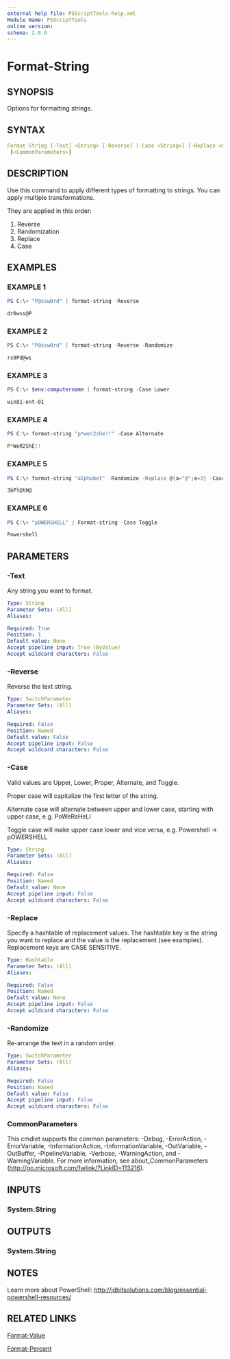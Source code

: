 ```yaml
---
external help file: PSScriptTools-help.xml
Module Name: PSScriptTools
online version: 
schema: 2.0.0
---
```


# Format-String

## SYNOPSIS

Options for formatting strings.

## SYNTAX

```yaml
Format-String [-Text] <String> [-Reverse] [-Case <String>] [-Replace <Hashtable>] [-Randomize]
 [<CommonParameters>]
```

## DESCRIPTION

Use this command to apply different types of formatting to strings. You can apply multiple transformations.

They are applied in this order:

1) Reverse
2) Randomization
3) Replace
4) Case

## EXAMPLES

### EXAMPLE 1

```powershell
PS C:\> "P@ssw0rd" | format-string -Reverse

dr0wss@P
```

### EXAMPLE 2

```powershell
PS C:\> "P@ssw0rd" | format-string -Reverse -Randomize

rs0Pd@ws
```

### EXAMPLE 3

```powershell
PS C:\> $env:computername | format-string -Case Lower

win81-ent-01
```

### EXAMPLE 4

```powershell
PS C:\> format-string "p*wer2she!!" -Case Alternate

P*WeR2ShE!!
```

### EXAMPLE 5

```powershell
PS C:\> format-string "alphabet" -Randomize -Replace @{a="@";e=3} -Case Alternate

3bPl@tH@
```

### EXAMPLE 6

```powershell
PS C:\> "pOWERSHELL" | Format-string -Case Toggle

Powershell
```

## PARAMETERS

### -Text

Any string you want to format.

```yaml
Type: String
Parameter Sets: (All)
Aliases:

Required: True
Position: 1
Default value: None
Accept pipeline input: True (ByValue)
Accept wildcard characters: False
```

### -Reverse

Reverse the text string.

```yaml
Type: SwitchParameter
Parameter Sets: (All)
Aliases:

Required: False
Position: Named
Default value: False
Accept pipeline input: False
Accept wildcard characters: False
```

### -Case

Valid values are Upper, Lower, Proper, Alternate, and Toggle. 

Proper case will capitalize the first letter of the string.

Alternate case will alternate between upper and lower case, starting with upper case, e.g.
PoWeRsHeLl

Toggle case will make upper case lower and vice versa, e.g.
Powershell -\> pOWERSHELL

```yaml
Type: String
Parameter Sets: (All)
Aliases:

Required: False
Position: Named
Default value: None
Accept pipeline input: False
Accept wildcard characters: False
```

### -Replace

Specify a hashtable of replacement values. The hashtable key is the string you want to replace and the value is the replacement (see examples). Replacement keys are CASE SENSITIVE.

```yaml
Type: Hashtable
Parameter Sets: (All)
Aliases:

Required: False
Position: Named
Default value: None
Accept pipeline input: False
Accept wildcard characters: False
```

### -Randomize

Re-arrange the text in a random order.

```yaml
Type: SwitchParameter
Parameter Sets: (All)
Aliases:

Required: False
Position: Named
Default value: False
Accept pipeline input: False
Accept wildcard characters: False
```

### CommonParameters

This cmdlet supports the common parameters: -Debug, -ErrorAction, -ErrorVariable, -InformationAction, -InformationVariable, -OutVariable, -OutBuffer, -PipelineVariable, -Verbose, -WarningAction, and -WarningVariable. For more information, see about_CommonParameters (http://go.microsoft.com/fwlink/?LinkID=113216).

## INPUTS

### System.String

## OUTPUTS

### System.String

## NOTES

Learn more about PowerShell: http://jdhitsolutions.com/blog/essential-powershell-resources/

## RELATED LINKS

[Format-Value](./Format-Value.md)

[Format-Percent](./Format-Percent.md)
